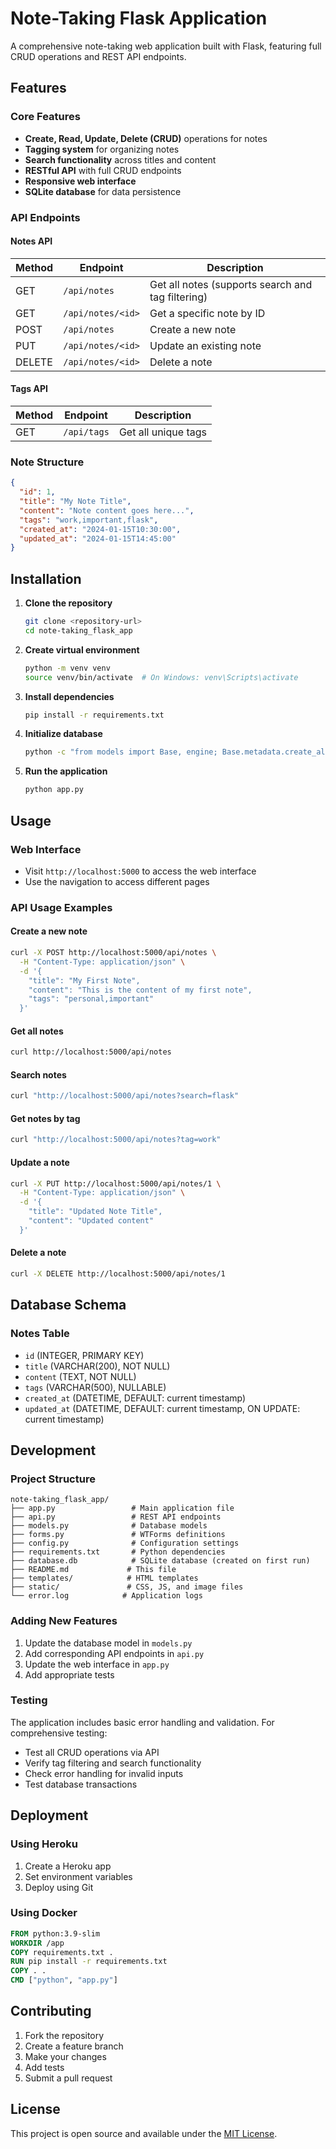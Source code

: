 # Note-Taking Flask Application

A comprehensive note-taking web application built with Flask, featuring full CRUD operations and REST API endpoints.

## Features

### Core Features
- **Create, Read, Update, Delete (CRUD)** operations for notes
- **Tagging system** for organizing notes
- **Search functionality** across titles and content
- **RESTful API** with full CRUD endpoints
- **Responsive web interface**
- **SQLite database** for data persistence

### API Endpoints

#### Notes API
| Method | Endpoint | Description |
|--------|----------|-------------|
| GET | `/api/notes` | Get all notes (supports search and tag filtering) |
| GET | `/api/notes/<id>` | Get a specific note by ID |
| POST | `/api/notes` | Create a new note |
| PUT | `/api/notes/<id>` | Update an existing note |
| DELETE | `/api/notes/<id>` | Delete a note |

#### Tags API
| Method | Endpoint | Description |
|--------|----------|-------------|
| GET | `/api/tags` | Get all unique tags |

### Note Structure
```json
{
  "id": 1,
  "title": "My Note Title",
  "content": "Note content goes here...",
  "tags": "work,important,flask",
  "created_at": "2024-01-15T10:30:00",
  "updated_at": "2024-01-15T14:45:00"
}
```

## Installation

1. **Clone the repository**
   ```bash
   git clone <repository-url>
   cd note-taking_flask_app
   ```

2. **Create virtual environment**
   ```bash
   python -m venv venv
   source venv/bin/activate  # On Windows: venv\Scripts\activate
   ```

3. **Install dependencies**
   ```bash
   pip install -r requirements.txt
   ```

4. **Initialize database**
   ```bash
   python -c "from models import Base, engine; Base.metadata.create_all(bind=engine)"
   ```

5. **Run the application**
   ```bash
   python app.py
   ```

## Usage

### Web Interface
- Visit `http://localhost:5000` to access the web interface
- Use the navigation to access different pages

### API Usage Examples

#### Create a new note
```bash
curl -X POST http://localhost:5000/api/notes \
  -H "Content-Type: application/json" \
  -d '{
    "title": "My First Note",
    "content": "This is the content of my first note",
    "tags": "personal,important"
  }'
```

#### Get all notes
```bash
curl http://localhost:5000/api/notes
```

#### Search notes
```bash
curl "http://localhost:5000/api/notes?search=flask"
```

#### Get notes by tag
```bash
curl "http://localhost:5000/api/notes?tag=work"
```

#### Update a note
```bash
curl -X PUT http://localhost:5000/api/notes/1 \
  -H "Content-Type: application/json" \
  -d '{
    "title": "Updated Note Title",
    "content": "Updated content"
  }'
```

#### Delete a note
```bash
curl -X DELETE http://localhost:5000/api/notes/1
```

## Database Schema

### Notes Table
- `id` (INTEGER, PRIMARY KEY)
- `title` (VARCHAR(200), NOT NULL)
- `content` (TEXT, NOT NULL)
- `tags` (VARCHAR(500), NULLABLE)
- `created_at` (DATETIME, DEFAULT: current timestamp)
- `updated_at` (DATETIME, DEFAULT: current timestamp, ON UPDATE: current timestamp)

## Development

### Project Structure
```
note-taking_flask_app/
├── app.py                 # Main application file
├── api.py                 # REST API endpoints
├── models.py              # Database models
├── forms.py               # WTForms definitions
├── config.py              # Configuration settings
├── requirements.txt       # Python dependencies
├── database.db            # SQLite database (created on first run)
├── README.md             # This file
├── templates/            # HTML templates
├── static/               # CSS, JS, and image files
└── error.log            # Application logs
```

### Adding New Features
1. Update the database model in `models.py`
2. Add corresponding API endpoints in `api.py`
3. Update the web interface in `app.py`
4. Add appropriate tests

### Testing
The application includes basic error handling and validation. For comprehensive testing:
- Test all CRUD operations via API
- Verify tag filtering and search functionality
- Check error handling for invalid inputs
- Test database transactions

## Deployment

### Using Heroku
1. Create a Heroku app
2. Set environment variables
3. Deploy using Git

### Using Docker
```dockerfile
FROM python:3.9-slim
WORKDIR /app
COPY requirements.txt .
RUN pip install -r requirements.txt
COPY . .
CMD ["python", "app.py"]
```

## Contributing
1. Fork the repository
2. Create a feature branch
3. Make your changes
4. Add tests
5. Submit a pull request

## License
This project is open source and available under the [MIT License](LICENSE).

